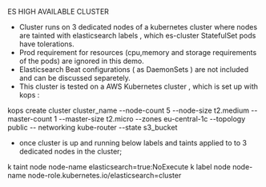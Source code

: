  ES HIGH AVAILABLE CLUSTER
 
 - Cluster runs on 3 dedicated nodes of a kubernetes cluster where nodes are tainted with elasticsearch labels , which es-cluster StatefulSet pods have tolerations.
 - Prod requirement for resources (cpu,memory and storage requirements of the pods)  are ignored in this demo.
 - Elasticsearch Beat  configurations ( as DaemonSets ) are not included and can be discussed separetely.
 - This cluster is tested on a AWS Kubernetes cluster , which is set up with kops :
 
kops create cluster cluster_name --node-count 5 --node-size t2.medium --master-count 1 --master-size t2.micro --zones eu-central-1c --topology public --    networking kube-router  --state s3_bucket

 - once cluster is up and running below labels and taints applied to to 3 dedicated nodes in the cluster;
 
 k taint node node-name elasticsearch=true:NoExecute
 k label node  node-name node-role.kubernetes.io/elasticsearch=cluster
